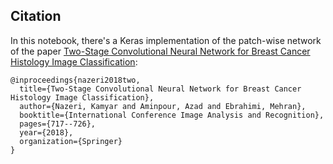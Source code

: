 ## Citation
In this notebook, there's a Keras implementation of the patch-wise network of the paper <a href="https://arxiv.org/abs/1803.04054">Two-Stage Convolutional Neural Network for Breast Cancer Histology Image Classification</a>:

```
@inproceedings{nazeri2018two,
  title={Two-Stage Convolutional Neural Network for Breast Cancer Histology Image Classification},
  author={Nazeri, Kamyar and Aminpour, Azad and Ebrahimi, Mehran},
  booktitle={International Conference Image Analysis and Recognition},
  pages={717--726},
  year={2018},
  organization={Springer}
}
```